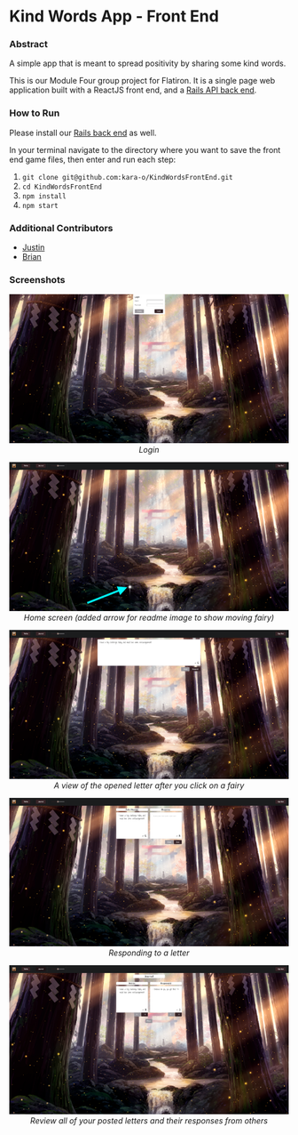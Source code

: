 # Kind Words App - Front End

### Abstract

A simple app that is meant to spread positivity by sharing some kind words.

This is our Module Four group project for Flatiron. It is a single page web application built with a ReactJS front end, and a [Rails API back end](https://github.com/kara-o/KindWordsBackEnd).

### How to Run

Please install our [Rails back end](https://github.com/kara-o/KindWordsBackEnd) as well.

In your terminal navigate to the directory where you want to save the front end game files, then enter and run each step:

1. `git clone git@github.com:kara-o/KindWordsFrontEnd.git`
1. `cd KindWordsFrontEnd`
1. `npm install`
1. `npm start`

### Additional Contributors

- [Justin](https://github.com/justinamaple)
- [Brian](https://github.com/brianly27)

### Screenshots

<p align="center">
<img src='./readme_images/login.png'>
<br>
<em>Login</em>
</p>

<p align="center">
<img src='./readme_images/home_page.png'>
<br>
<em>Home screen (added arrow for readme image to show moving fairy)

<p align="center">
<img src='./readme_images/opened_letter.png'>
<br>
<em>A view of the opened letter after you click on a fairy</em>
</p>

<p align="center">
<img src='./readme_images/responding.png'>
<br>
<em>Responding to a letter</em>
</p>

<p align="center">
<img src='./readme_images/journal.png'>
<br>
<em>Review all of your posted letters and their responses from others</em>
</p>
